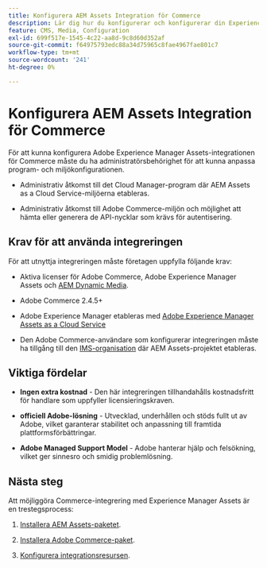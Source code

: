 ```yaml
---
title: Konfigurera AEM Assets Integration för Commerce
description: Lär dig hur du konfigurerar och konfigurerar din Experience Manager Assets-miljö för att hantera Commerce-resurser för din butik.
feature: CMS, Media, Configuration
exl-id: 699f517e-1545-4c22-aa8d-9c8d60d352af
source-git-commit: f64975793edc88a34d75965c8fae4967fae801c7
workflow-type: tm+mt
source-wordcount: '241'
ht-degree: 0%

---
```


# Konfigurera AEM Assets Integration för Commerce

För att kunna konfigurera Adobe Experience Manager Assets-integrationen för Commerce måste du ha administratörsbehörighet för att kunna anpassa program- och miljökonfigurationen.

- Administrativ åtkomst till det Cloud Manager-program där AEM Assets as a Cloud Service-miljöerna etableras.

- Administrativ åtkomst till Adobe Commerce-miljön och möjlighet att hämta eller generera de API-nycklar som krävs för autentisering.

## Krav för att använda integreringen

För att utnyttja integreringen måste företagen uppfylla följande krav:

- Aktiva licenser för Adobe Commerce, Adobe Experience Manager Assets och [AEM Dynamic Media](https://experienceleague.adobe.com/sv/docs/experience-manager-65/content/assets/dynamic/administering-dynamic-media).

- Adobe Commerce 2.4.5+

- Adobe Experience Manager etableras med [Adobe Experience Manager Assets as a Cloud Service](https://experienceleague.adobe.com/sv/docs/experience-manager-cloud-service/content/assets/overview)

- Den Adobe Commerce-användare som konfigurerar integreringen måste ha tillgång till den [IMS-organisation](https://experienceleague.adobe.com/sv/docs/core-services/interface/administration/organizations#concept_EA8AEE5B02CF46ACBDAD6A8508646255) där AEM Assets-projektet etableras.

## Viktiga fördelar

- **Ingen extra kostnad** - Den här integreringen tillhandahålls kostnadsfritt för handlare som uppfyller licensieringskraven.

- **officiell Adobe-lösning** - Utvecklad, underhållen och stöds fullt ut av Adobe, vilket garanterar stabilitet och anpassning till framtida plattformsförbättringar.

- **Adobe Managed Support Model** - Adobe hanterar hjälp och felsökning, vilket ger sinnesro och smidig problemlösning.

## Nästa steg

Att möjliggöra Commerce-integrering med Experience Manager Assets är en trestegsprocess:

1. [Installera AEM Assets-paketet](aem-assets-configure-aem.md).

1. [Installera Adobe Commerce-paket](aem-assets-configure-aem.md).

1. [Konfigurera integrationsresursen](aem-assets-setup-synchronization.md).
